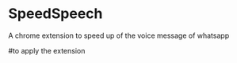 # SpeedSpeech
A chrome extension to speed up of the voice message of whatsapp 


#to apply the extension
